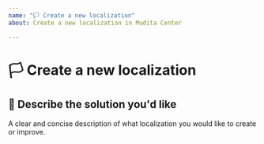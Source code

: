 ```yaml
---
name: "🏳 Create a new localization"
about: Create a new localization in Mudita Center

---
```


# 🏳 Create a new localization

## 📝 Describe the solution you'd like

A clear and concise description of what localization you would like to create or improve.